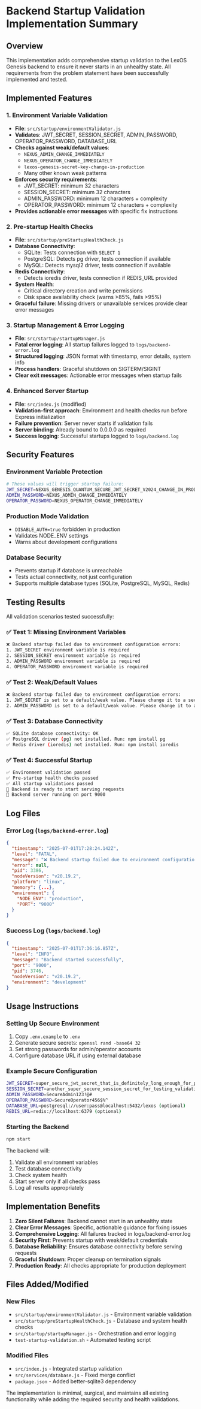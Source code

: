 # Backend Startup Validation Implementation Summary

## Overview
This implementation adds comprehensive startup validation to the LexOS Genesis backend to ensure it never starts in an unhealthy state. All requirements from the problem statement have been successfully implemented and tested.

## Implemented Features

### 1. Environment Variable Validation
- **File**: `src/startup/environmentValidator.js`
- **Validates**: JWT_SECRET, SESSION_SECRET, ADMIN_PASSWORD, OPERATOR_PASSWORD, DATABASE_URL
- **Checks against weak/default values**:
  - `NEXUS_ADMIN_CHANGE_IMMEDIATELY`
  - `NEXUS_OPERATOR_CHANGE_IMMEDIATELY`
  - `lexos-genesis-secret-key-change-in-production`
  - Many other known weak patterns
- **Enforces security requirements**:
  - JWT_SECRET: minimum 32 characters
  - SESSION_SECRET: minimum 32 characters
  - ADMIN_PASSWORD: minimum 12 characters + complexity
  - OPERATOR_PASSWORD: minimum 12 characters + complexity
- **Provides actionable error messages** with specific fix instructions

### 2. Pre-startup Health Checks
- **File**: `src/startup/preStartupHealthCheck.js`
- **Database Connectivity**:
  - SQLite: Tests connection with `SELECT 1`
  - PostgreSQL: Detects pg driver, tests connection if available
  - MySQL: Detects mysql2 driver, tests connection if available
- **Redis Connectivity**:
  - Detects ioredis driver, tests connection if REDIS_URL provided
- **System Health**:
  - Critical directory creation and write permissions
  - Disk space availability check (warns >85%, fails >95%)
- **Graceful failure**: Missing drivers or unavailable services provide clear error messages

### 3. Startup Management & Error Logging
- **File**: `src/startup/startupManager.js`
- **Fatal error logging**: All startup failures logged to `logs/backend-error.log`
- **Structured logging**: JSON format with timestamp, error details, system info
- **Process handlers**: Graceful shutdown on SIGTERM/SIGINT
- **Clear exit messages**: Actionable error messages when startup fails

### 4. Enhanced Server Startup
- **File**: `src/index.js` (modified)
- **Validation-first approach**: Environment and health checks run before Express initialization
- **Failure prevention**: Server never starts if validation fails
- **Server binding**: Already bound to 0.0.0.0 as required
- **Success logging**: Successful startups logged to `logs/backend.log`

## Security Features

### Environment Variable Protection
```bash
# These values will trigger startup failure:
JWT_SECRET=NEXUS_GENESIS_QUANTUM_SECURE_JWT_SECRET_V2024_CHANGE_IN_PRODUCTION_DEPLOYMENT
ADMIN_PASSWORD=NEXUS_ADMIN_CHANGE_IMMEDIATELY
OPERATOR_PASSWORD=NEXUS_OPERATOR_CHANGE_IMMEDIATELY
```

### Production Mode Validation
- `DISABLE_AUTH=true` forbidden in production
- Validates NODE_ENV settings
- Warns about development configurations

### Database Security
- Prevents startup if database is unreachable
- Tests actual connectivity, not just configuration
- Supports multiple database types (SQLite, PostgreSQL, MySQL, Redis)

## Testing Results

All validation scenarios tested successfully:

### ✅ Test 1: Missing Environment Variables
```bash
❌ Backend startup failed due to environment configuration errors:
1. JWT_SECRET environment variable is required
2. SESSION_SECRET environment variable is required
3. ADMIN_PASSWORD environment variable is required
4. OPERATOR_PASSWORD environment variable is required
```

### ✅ Test 2: Weak/Default Values  
```bash
❌ Backend startup failed due to environment configuration errors:
1. JWT_SECRET is set to a default/weak value. Please change it to a secure random string.
2. ADMIN_PASSWORD is set to a default/weak value. Please change it to a secure password.
```

### ✅ Test 3: Database Connectivity
```bash
✅ SQLite database connectivity: OK
✅ PostgreSQL driver (pg) not installed. Run: npm install pg
✅ Redis driver (ioredis) not installed. Run: npm install ioredis
```

### ✅ Test 4: Successful Startup
```bash
✅ Environment validation passed
✅ Pre-startup health checks passed
✅ All startup validations passed
🎯 Backend is ready to start serving requests
🚀 Backend server running on port 9000
```

## Log Files

### Error Log (`logs/backend-error.log`)
```json
{
  "timestamp": "2025-07-01T17:28:24.142Z",
  "level": "FATAL",
  "message": "❌ Backend startup failed due to environment configuration errors...",
  "error": null,
  "pid": 3386,
  "nodeVersion": "v20.19.2",
  "platform": "linux",
  "memory": {...},
  "environment": {
    "NODE_ENV": "production",
    "PORT": "9000"
  }
}
```

### Success Log (`logs/backend.log`)
```json
{
  "timestamp": "2025-07-01T17:36:16.857Z",
  "level": "INFO", 
  "message": "Backend started successfully",
  "port": "9000",
  "pid": 3746,
  "nodeVersion": "v20.19.2",
  "environment": "development"
}
```

## Usage Instructions

### Setting Up Secure Environment
1. Copy `.env.example` to `.env`
2. Generate secure secrets: `openssl rand -base64 32`
3. Set strong passwords for admin/operator accounts
4. Configure database URL if using external database

### Example Secure Configuration
```bash
JWT_SECRET=super_secure_jwt_secret_that_is_definitely_long_enough_for_production
SESSION_SECRET=another_super_secure_session_secret_for_testing_validation
ADMIN_PASSWORD=SecureAdmin123!@#
OPERATOR_PASSWORD=SecureOperator456$%^
DATABASE_URL=postgresql://user:pass@localhost:5432/lexos (optional)
REDIS_URL=redis://localhost:6379 (optional)
```

### Starting the Backend
```bash
npm start
```

The backend will:
1. Validate all environment variables
2. Test database connectivity  
3. Check system health
4. Start server only if all checks pass
5. Log all results appropriately

## Implementation Benefits

1. **Zero Silent Failures**: Backend cannot start in an unhealthy state
2. **Clear Error Messages**: Specific, actionable guidance for fixing issues
3. **Comprehensive Logging**: All failures tracked in logs/backend-error.log
4. **Security First**: Prevents startup with weak/default credentials
5. **Database Reliability**: Ensures database connectivity before serving requests
6. **Graceful Shutdown**: Proper cleanup on termination signals
7. **Production Ready**: All checks appropriate for production deployment

## Files Added/Modified

### New Files
- `src/startup/environmentValidator.js` - Environment variable validation
- `src/startup/preStartupHealthCheck.js` - Database and system health checks
- `src/startup/startupManager.js` - Orchestration and error logging
- `test-startup-validation.sh` - Automated testing script

### Modified Files  
- `src/index.js` - Integrated startup validation
- `src/services/database.js` - Fixed merge conflict
- `package.json` - Added better-sqlite3 dependency

The implementation is minimal, surgical, and maintains all existing functionality while adding the required security and health validations.